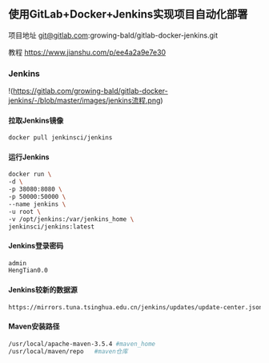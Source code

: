 ## 使用GitLab+Docker+Jenkins实现项目自动化部署

项目地址
git@gitlab.com:growing-bald/gitlab-docker-jenkins.git

教程
https://www.jianshu.com/p/ee4a2a9e7e30



### Jenkins

!(https://gitlab.com/growing-bald/gitlab-docker-jenkins/-/blob/master/images/jenkins流程.png)

#### 拉取Jenkins镜像

```bash
docker pull jenkinsci/jenkins
```

#### 运行Jenkins

```bash
docker run \
-d \
-p 38080:8080 \
-p 50000:50000 \
--name jenkins \
-u root \
-v /opt/jenkins:/var/jenkins_home \
jenkinsci/jenkins:latest
```
#### Jenkins登录密码

```txt
admin
HengTian0.0
```

#### Jenkins较新的数据源

```sh
https://mirrors.tuna.tsinghua.edu.cn/jenkins/updates/update-center.json 
```

#### Maven安装路径

```sh
/usr/local/apache-maven-3.5.4 #maven_home
/usr/local/maven/repo	#maven仓库
```


